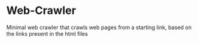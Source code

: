 # Web-Crawler

Minimal web crawler that crawls web pages from a starting link, based on the links present in the html files
